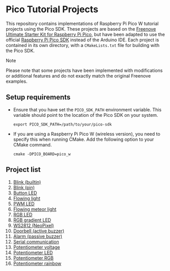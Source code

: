 # Pico Tutorial Projects

This repository contains implementations of Raspberry Pi Pico W tutorial projects using the Pico SDK. These projects
are based on
the [Freenove Ultimate Starter Kit for Raspberry Pi Pico](https://github.com/Freenove/Freenove_Ultimate_Starter_Kit_for_Raspberry_Pi_Pico),
but have been adapted to use the official
[Raspberry Pi Pico SDK](https://github.com/raspberrypi/pico-sdk) instead of the Arduino IDE. Each project is contained
in its own directory, with a `CMakeLists.txt` file for building with the Pico SDK.

> [!NOTE]
> Please note that some projects have been implemented with modifications or additional features and do not exactly
> match the original Freenove examples.

## Setup requirements

- Ensure that you have set the `PICO_SDK_PATH` environment variable. This variable should point to the location of the
  Pico SDK on your system.

  ```shell
  export PICO_SDK_PATH=/path/to/your/pico-sdk
  ```
- If you are using a Raspberry Pi Pico W (wireless version), you need to specify this when running CMake. Add the
  following option to your CMake command.

  ```shell
  cmake -DPICO_BOARD=pico_w
  ```

## Project list

1. [Blink (builtin)](https://github.com/joel-mrtn/pico-tutorial/tree/main/projects/blink_builtin)
2. [Blink (pin)](https://github.com/joel-mrtn/pico-tutorial/tree/main/projects/blink_pin)
3. [Button LED](https://github.com/joel-mrtn/pico-tutorial/tree/main/projects/button_led)
4. [Flowing light](https://github.com/joel-mrtn/pico-tutorial/tree/main/projects/flowing_light)
5. [PWM LED](https://github.com/joel-mrtn/pico-tutorial/tree/main/projects/pwm_led)
6. [Flowing meteor light](https://github.com/joel-mrtn/pico-tutorial/tree/main/projects/flowing_meteor_light)
7. [RGB LED](https://github.com/joel-mrtn/pico-tutorial/tree/main/projects/rgb_led)
8. [RGB gradient LED](https://github.com/joel-mrtn/pico-tutorial/tree/main/projects/rgb_gradient_led)
9. [WS2812 (NeoPixel)](https://github.com/joel-mrtn/pico-tutorial/tree/main/projects/ws2812)
10. [Doorbell (active buzzer)](https://github.com/joel-mrtn/pico-tutorial/tree/main/projects/buzzer_active)
11. [Alarm (passive buzzer)](https://github.com/joel-mrtn/pico-tutorial/tree/main/projects/buzzer_passive)
12. [Serial communication](https://github.com/joel-mrtn/pico-tutorial/tree/main/projects/serial_communication)
13. [Potentiometer voltage](https://github.com/joel-mrtn/pico-tutorial/tree/main/projects/potentiometer_voltage)
14. [Potentiometer LED](https://github.com/joel-mrtn/pico-tutorial/tree/main/projects/potentiometer_led)
15. [Potentiometer RGB](https://github.com/joel-mrtn/pico-tutorial/tree/main/projects/potentiometer_rgb)
16. [Potentiometer rainbow](https://github.com/joel-mrtn/pico-tutorial/tree/main/projects/potentiometer_rainbow)